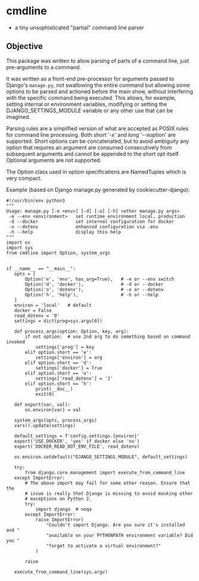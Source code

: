 # cmdline
- a tiny unsophisticated "partial" command line parser

## Objective
This package was written to allow parsing of parts of a command line,
just pre-arguments to a command.

It was written as a front-end pre-processor for arguments passed to Django's `manage.py`,
not swallowing the entire command but allowing some options to be parsed and actioned before
the main show, without interfering with the specific command being executed.
This allows, for example, setting internal or environment variables, modifying or setting
the DJANGO_SETTINGS_MODULE variable or any other use that can be imagined.

Parsing rules are a simplified version of what are accepted as POSIX rules for command line processing.
Both short '-x' and long '--xoption' are supported. Short options can be concatenated, but to avoid
ambiguity any option that requires an argument are consumed consecutively from subsequent arguments
and cannot be appended to the short opt itself.
Optional arguments are not supported.

The Option class used in option specifications are NamedTuples which is very compact. 

Example (based on Django manage.py generated by cookiecutter-django):
 ```python3
#!/usr/bin/env python3
"""
Usage: manage.py [-e <env>] [-d] [-o] [-h] <other manage.py args>
  -e --env <environment>   set runtime environment local, production
  -d --docker              set internal configuration for docker
  -o --dotenv              enhanced configuration via .env
  -h --help                display this help
"""
import os
import sys
from cmdline import Option, system_args


if __name__ == "__main__":
    opts = [
        Option('e', 'env', has_arg=True),   # -e or --env switch
        Option('d', 'docker'),              # -d or --docker
        Option('o', 'dotenv'),              # -o or --dotenv
        Option('h', 'help'),                # -h or --help
    ]
    environ = 'local'   # default
    docker = False
    read_dotenv = '0'
    settings = dict(prog=sys.argv[0])

    def process_args(option: Option, key, arg):
        if not option:  # use 2nd arg to do something based on command invoked
            settings['prog'] = key
        elif option.short == 'e':
            settings['environ'] = arg
        elif option.short == 'd':
            settings['docker'] = True
        elif option.short == 'o':
            settings['read_dotenv'] = '1'
        elif option.short == 'h':
            print(__doc__)
            exit(0)

    def export(var, val):
        os.environ[var] = val

    system_args(opts, process_args)
    vars().update(settings)   

    default_settings = f'config.settings.{environ}'
    export('USE_DOCKER', 'yes' if docker else 'no')
    export('DOCKER_READ_DOT_ENV_FILE', read_dotenv)
            
    os.environ.setdefault("DJANGO_SETTINGS_MODULE", default_settings)

    try:
        from django.core.management import execute_from_command_line
    except ImportError:
        # The above import may fail for some other reason. Ensure that the
        # issue is really that Django is missing to avoid masking other
        # exceptions on Python 2.
        try:
            import django  # noqa
        except ImportError:
            raise ImportError(
                "Couldn't import Django. Are you sure it's installed and "
                "available on your PYTHONPATH environment variable? Did you "
                "forget to activate a virtual environment?"
            )

        raise

    execute_from_command_line(sys.argv)
```
